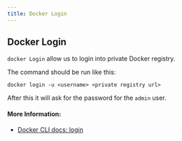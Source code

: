 ```yaml
---
title: Docker Login
---
```


## Docker Login

`docker Login` allow us to login into private Docker registry.

The command should be run like this:

```
docker login -u <username> <private registry url>  
```

After this it will ask for the password for the `admin` user.

#### More Information:
- [Docker CLI docs: login](https://docs.docker.com/engine/reference/commandline/login/)
